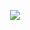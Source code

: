 <p align="center">
  <a href="https://skillicons.dev">
    <img src="https://skillicons.dev/icons?i=nodejs,python, docker, k8s" />
  </a>
</p>


